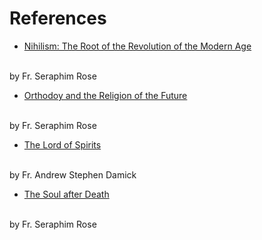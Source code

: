 # References

* [Nihilism: The Root of the Revolution of the Modern Age](https://www.sainthermanmonastery.com/product-p/nihil.htm)
 <br />
  by Fr. Seraphim Rose

* [Orthodoy and the Religion of the Future](https://www.sainthermanmonastery.com/product-p/orf.htm)
 <br />
  by Fr. Seraphim Rose

* [The Lord of Spirits](https://store.ancientfaith.com/lord-of-spirits/)
<br />
 by Fr. Andrew Stephen Damick

* [The Soul after Death](https://www.sainthermanmonastery.com/product-p/sad.htm)
 <br />
  by Fr. Seraphim Rose

